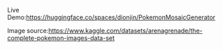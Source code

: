 Live Demo:https://huggingface.co/spaces/dionjin/PokemonMosaicGenerator

Image source:https://www.kaggle.com/datasets/arenagrenade/the-complete-pokemon-images-data-set

